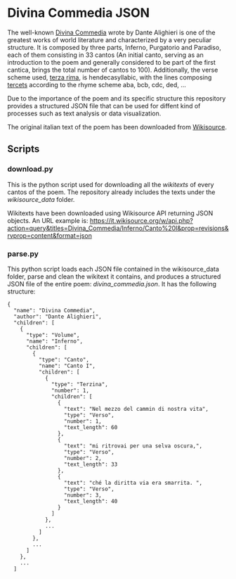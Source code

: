 # Divina Commedia JSON
The well-known [Divina Commedia](https://en.wikipedia.org/wiki/Divine_Comedy) wrote by Dante Alighieri is one of the greatest works of world literature and characterized by a very peculiar structure. It is composed by three parts, Inferno, Purgatorio and Paradiso, each of them consisting in 33 cantos (An initial canto, serving as an introduction to the poem and generally considered to be part of the first cantica, brings the total number of cantos to 100). Additionally, the verse scheme used, [terza rima](https://en.wikipedia.org/wiki/Terza_rima), is hendecasyllabic, with the lines composing [tercets](https://en.wikipedia.org/wiki/Tercet) according to the rhyme scheme aba, bcb, cdc, ded, ...

Due to the importance of the poem and its specific structure this repository provides a structured JSON file that can be used for diffent kind of processes such as text analysis or data visualization.

The original italian text of the poem has been downloaded from [Wikisource](https://it.wikisource.org/wiki/Divina_Commedia).

## Scripts
### download.py
This is the python script used for downloading all the _wikitexts_ of every cantos of the poem. The repository already includes the texts under the *wikisource_data* folder.

Wikitexts have been downloaded using Wikisource API returning JSON objects. An URL example is: https://it.wikisource.org/w/api.php?action=query&titles=Divina_Commedia/Inferno/Canto%20I&prop=revisions&rvprop=content&format=json

### parse.py
This python script loads each JSON file contained in the wikisource_data folder, parse and clean the wikitext it contains, and produces a structured JSON file of the entire poem: *divina_commedia.json*. It has the following structure:
```
{
  "name": "Divina Commedia",
  "author": "Dante Alighieri",
  "children": [
    {
      "type": "Volume",
      "name": "Inferno",
      "children": [
        {
          "type": "Canto",
          "name": "Canto I",
          "children": [
            {
              "type": "Terzina",
              "number": 1,
              "children": [
                {
                  "text": "Nel mezzo del cammin di nostra vita",
                  "type": "Verso",
                  "number": 1,
                  "text_length": 60
                },
                {
                  "text": "mi ritrovai per una selva oscura,",
                  "type": "Verso",
                  "number": 2,
                  "text_length": 33
                },
                {
                  "text": "ché la diritta via era smarrita. ",
                  "type": "Verso",
                  "number": 3,
                  "text_length": 40
                }
              ]
            },
            ...
          ]
        },
        ...
      ]
    },
    ...
  ]
```
